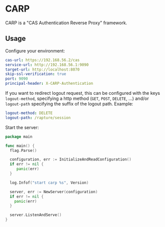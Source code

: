 # CARP

CARP is a "CAS Authentication Reverse Proxy" framework.

## Usage

Configure your environment:

```yaml
cas-url: https://192.168.56.2/cas
service-url: http://192.168.56.1:9090
target-url: http://localhost:8070
skip-ssl-verification: true
port: 9090
principal-header: X-CARP-Authentication
```

If you want to redirect logout request, this can be configured with the keys `logout-method`,
specifying a http method (`GET`, `POST`, `DELETE`, ...) and/or `logout-path` specifying the
suffix of the logout path. Example:

```yaml
logout-method: DELETE
logout-path: /rapture/session
```

Start the server:

```go
package main

func main() {
  flag.Parse()

  configuration, err := InitializeAndReadConfiguration()
  if err != nil {
     panic(err)
  }

  log.Infof("start carp %s", Version)

  server, err := NewServer(configuration)
  if err != nil {
	panic(err)
  }

  server.ListenAndServe()
}
```
